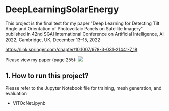 # DeepLearningSolarEnergy
This project is the final test for my paper "Deep Learning for Detecting Tilt Angle and Orientation of Photovoltaic Panels on Satellite Imagery" published in 42nd SGAI International Conference on Artificial Intelligence, AI 2022, Cambridge, UK, December 13–15, 2022

https://link.springer.com/chapter/10.1007/978-3-031-21441-7_18

Please view my paper (page 255): <a href="ML43D_Final_Report.pdf"><img src="https://img.shields.io/badge/PDF-Report-red"/></a>   

## 1. How to run this project?
Please refer to the Jupyter Notebook file for training, mesh generation, and evaluation
- ViTOcNet.ipynb  
